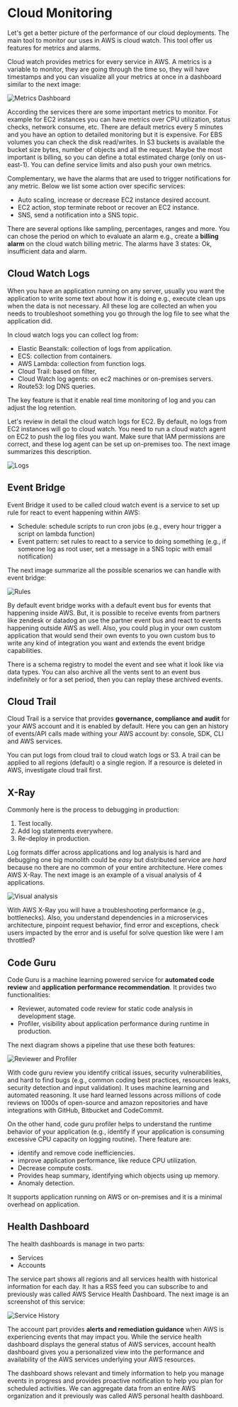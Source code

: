 Cloud Monitoring
================

Let's get a better picture of the performance of our cloud deployments. The main tool to monitor our uses in AWS is cloud watch. This tool offer us features for metrics and alarms.

Cloud watch provides metrics for every service in AWS. A metrics is a variable to monitor, they are going through the time so, they will have timestamps and you can visualize all your metrics at once in a dashboard similar to the next image:

![Metrics Dashboard](../assets/images/11A-cw-metrics.png)

According the services there are some important metrics to monitor. For example for EC2 instances you can have metrics over CPU utilization, status checks, network consume, etc. There are default metrics every 5 minutes and you have an option to detailed monitoring but it is expensive. For EBS volumes you can check the disk read/writes. In S3 buckets is available the bucket size bytes, number of objects and all the request. Maybe the most important is billing, so you can define a total estimated charge (only on us-east-1). You can define service limits and also push your own metrics.

Complementary, we have the alarms that are used to trigger notifications for any metric. Below we list some action over specific services:

- Auto scaling, increase or decrease EC2 instance desired account.
- EC2 action, stop terminate reboot or recover an EC2 instance.
- SNS, send a notification into a SNS topic.

There are several options like sampling, percentages, ranges and more. You can chose the period on which to evaluate an alarm e.g., create a **billing alarm** on the cloud watch billing metric. The alarms have 3 states: Ok, insufficient data and alarm.

Cloud Watch Logs
----------------

When you have an application running on any server, usually you want the application to write some text about how it is doing e.g., execute clean ups when the data is not necessary. All these log are collected an when you needs to troubleshoot something you go through the log file to see what the application did.

In cloud watch logs you can collect log from:

- Elastic Beanstalk: collection of logs from application.
- ECS: collection from containers.
- AWS Lambda: collection from function logs.
- Cloud Trail: based on filter,
- Cloud Watch log agents: on ec2 machines or on-premises servers.
- Route53: log DNS queries.

The key feature is that it enable real time monitoring of log and you can adjust the log retention.

Let's review in detail the cloud watch logs for EC2. By default, no logs from EC2 instances will go to cloud watch. You need to run a cloud watch agent on EC2 to push the log files you want. Make sure that IAM permissions are correct, and these log agent can be set up on-premises too. The next image summarizes this description.

![Logs](../assets/images/11B-cw-logs.png)

Event Bridge
------------

Event Bridge it used to be called cloud watch event is a service to set up rule for react to event happening within AWS:

- Schedule: schedule scripts to run cron jobs (e.g., every hour trigger a script on lambda function)
- Event pattern: set rules to react to a service to doing something (e.g., if someone log as root user, set a message in a SNS topic with email notification)

The next image summarize all the possible scenarios we can handle with event bridge:

![Rules](../assets/images/11C-cw-event-rules.png)

By default event bridge works with a default event bus for events that happening inside AWS. But, it is possible to receive events from partners like zendesk or datadog an use the partner event bus and react to events happening outside AWS as well. Also, you could plug in your own custom application that would send their own events to you own custom bus to write any kind of integration you want and extends the event bridge capabilities.

There is a schema registry to model the event and see what it look like via data types. You can also archive all the vents sent to an event bus indefinitely or for a set period, then you can replay these archived events.

Cloud Trail
-----------

Cloud Trail is a service that provides **governance, compliance and audit** for your AWS account and it is enabled by default. Here you can gen an history of events/API calls made withing your AWS account by: console, SDK, CLI and AWS services.

You can put logs from cloud trail to cloud watch logs or S3. A trail can be applied to all regions (default) o a single region. If a resource is deleted in AWS, investigate cloud trail first.

X-Ray
-----

Commonly here is the process to debugging in production:

1. Test locally.
2. Add log statements everywhere.
3. Re-deploy in production.

Log formats differ across applications and log analysis is hard and debugging one big monolith could be _easy_ but distributed service are _hard_ because no there are no common of your entire architecture. Here comes AWS X-Ray. The next image is an example of a visual analysis of 4 applications.

![Visual analysis](../assets/images/11D-visual-analysis.png)

With AWS X-Ray you will have a troubleshooting performance (e.g., bottlenecks). Also, you understand dependencies in a microservices architecture, pinpoint request behavior, find error and exceptions, check users impacted by the error and is useful for solve question like were I am throttled?

Code Guru
---------

Code Guru is a machine learning powered service for **automated code review** and **application performance recommendation**. It provides two functionalities:

- Reviewer, automated code review for static code analysis in development stage.
- Profiler, visibility about application performance during runtime in production.

The next diagram shows a pipeline that use these both features:

![Reviewer and Profiler](../assets/images/11E-reviewer-profiler.png)

With code guru review you identify critical issues, security vulnerabilities, and hard to find bugs (e.g., common coding best practices, resources leaks, security detection and input validation). It uses machine learning and automated reasoning. It use hard learned lessons across millions of code reviews on 1000s of open-source and amazon repositories and have integrations with GitHub, Bitbucket and CodeCommit.

On the other hand, code guru profiler helps to understand the runtime behavior of your application (e.g., identify if your application is consuming excessive CPU capacity on logging routine). There feature are:

- identify and remove code inefficiencies.
- improve application performance, like reduce CPU utilization.
- Decrease compute costs.
- Provides heap summary, identifying which objects using up memory.
- Anomaly detection.

It supports application running on AWS or on-premises and it is a minimal overhead on application.

Health Dashboard
----------------

The health dashboards is manage in two parts:

- Services
- Accounts

The service part shows all regions and all services health with historical information for each day. It has a RSS feed you can subscribe to and previously was called AWS Service Health Dashboard. The next image is an screenshot of this service:

![Service History](../assets/images/11F-service-history.png)

The account part provides **alerts and remediation guidance** when AWS is experiencing events that may impact you. While the service health dashboard displays the general status of AWS services, account health dashboard gives you a personalized view into the performance and availability of the AWS services underlying your AWS resources.

The dashboard shows relevant and timely information to help you manage events in progress and provides proactive notification to help you plan for scheduled activities. We can aggregate data from an entire AWS organization and it previously was called AWS personal health dashboard.
